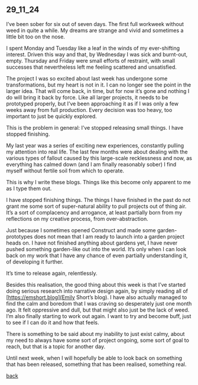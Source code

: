 ## 29_11_24

I’ve been sober for six out of seven days. The first full workweek without weed in quite a while. My dreams are strange and vivid and sometimes a little bit too on the nose.

I spent Monday and Tuesday like a leaf in the winds of my ever-shifting interest. Driven this way and that, by Wednesday I was sick and burnt-out, empty. Thursday and Friday were small efforts of restraint, with small successes that nevertheless left me feeling scattered and unsatisfied.

The project I was so excited about last week has undergone some transformations, but my heart is not in it. I can no longer see the point in the larger idea. That will come back, in time, but for now it’s gone and nothing I do will bring it back by force. Like all larger projects, it needs to be prototyped properly, but I’ve been approaching it as if I was only a few weeks away from full production. Every decision was too heavy, too important to just be quickly explored.

This is the problem in general: I’ve stopped releasing small things. I have stopped finishing.

My last year was a series of exciting new experiences, constantly pulling my attention into real life. The last few months were about dealing with the various types of fallout caused by this large-scale recklessness and now, as everything has calmed down (and I am finally reasonably sober) I find myself without fertile soil from which to operate.

This is why I write these blogs. Things like this become only apparent to me as I type them out.

I have stopped finishing things. The things I have finished in the past do not grant me some sort of super-natural ability to pull projects out of thing air. It’s a sort of complacency and arrogance, at least partially born from my reflections on my creative process, from over-abstraction.

Just because I sometimes opened Construct and made some garden-prototypes does not mean that I am ready to launch into a garden project heads on. I have not finished anything about gardens yet, I have never pushed something garden-like out into the world. It’s only when I can look back on my work that I have any chance of even partially understanding it, of developing it further.

It’s time to release again, relentlessly. 

Besides this realisation, the good thing about this week is that I’ve started doing serious research into narrative design again, by simply reading all of [https://emshort.blog](Emily Short’s blog). I have also actually managed to find the calm and boredom that I was craving so desperately just one month ago. It felt oppressive and dull, but that might also just be the lack of weed. I’m also finally starting to work out again. I want to try and become buff, just to see if I can do it and how that feels. 

There is something to be said about my inability to just exist calmy, about my need to always  have some sort of project ongoing, some sort of goal to reach, but that is a topic for another day.

Until next week, when I will hopefully be able to look back on something that has been released, something that has been realised, something real.

[back](blogagain)
